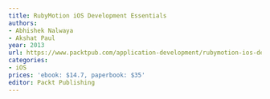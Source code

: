 ```yaml
---
title: RubyMotion iOS Development Essentials
authors:
- Abhishek Nalwaya
- Akshat Paul
year: 2013
url: https://www.packtpub.com/application-development/rubymotion-ios-development-essentials
categories:
- iOS
prices: 'ebook: $14.7, paperbook: $35'
editor: Packt Publishing
---
```

